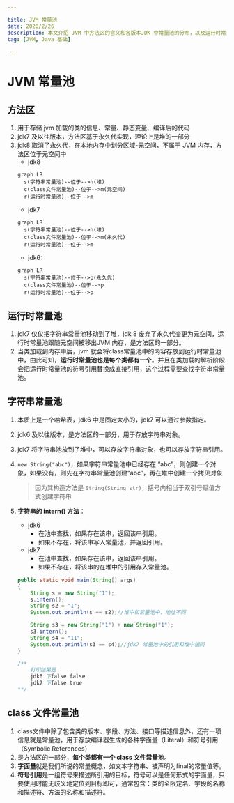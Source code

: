 ```yaml
---

title: JVM 常量池
date: 2020/2/26
description: 本文介绍 JVM 中方法区的含义和各版本JDK 中常量池的分布，以及运行时常量池、字符串常量池、class 文件常量池的基本概念与功能
tag: [JVM, Java 基础]

---
```




# JVM 常量池

## 方法区

1. 用于存储 jvm 加载的类的信息、常量、静态变量、编译后的代码
2. jdk7 及以往版本，方法区基于永久代实现，理论上是堆的一部分
3. jdk8 取消了永久代，在本地内存中划分区域-元空间，不属于 JVM 内存，方法区位于元空间中
    - jdk8
    ```mermaid
    graph LR
      s(字符串常量池)--位于-->h(堆)
      c(class文件常量池)--位于-->m(元空间)
      r(运行时常量池)--位于-->m
    ```
    - jdk7
    ```mermaid
    graph LR
      s(字符串常量池)--位于-->h(堆)
      c(class文件常量池)--位于-->m(永久代)
      r(运行时常量池)--位于-->m
    ```
    - jdk6:
    ```mermaid
    graph LR       
      s(字符串常量池)--位于-->p(永久代)
      c(class文件常量池)--位于-->p
      r(运行时常量池)--位于-->p   
    ```

## 运行时常量池

1. jdk7 仅仅把字符串常量池移动到了堆，jdk 8 废弃了永久代变更为元空间，运行时常量池跟随元空间被移出JVM 内存，是方法区的一部分。
2. 当类加载到内存中后，jvm 就会将class常量池中的内容存放到运行时常量池中，由此可知，**运行时常量池也是每个类都有一个**。并且在类加载的解析阶段会把运行时常量池的符号引用替换成直接引用，这个过程需要查找字符串常量池。

##  字符串常量池

1. 本质上是一个哈希表，jdk6 中是固定大小的，jdk7 可以通过参数指定。

2. jdk6 及以往版本，是方法区的一部分，用于存放字符串对象。

3. jdk7 将字符串池放到了堆中，可以存放字符串对象，也可以存放字符串引用。

4. `new String("abc")`，如果字符串常量池中已经存在 “abc”，则创建一个对象，如果没有，则先在字符串常量池创建“abc”，再在堆中创建一个拷贝对象

    > 因为其构造方法是 `String(String str)`，括号内相当于双引号赋值方式创建字符串

5. **字符串的 intern() 方法**：

    - jdk6
        - 在池中查找，如果存在该串，返回该串引用。
        - 如果不存在，将该串写入常量池，并返回引用。
    - jdk7
         - 在池中查找，如果存在该串，返回该串引用。
         - 如果不存在，将该串的在堆中的引用存入常量池。
    ```java
    public static void main(String[] args)
    {
        String s = new String("1");
        s.intern();
        String s2 = "1";
        System.out.println(s == s2);//堆中和常量池中，地址不同
    
        String s3 = new String("1") + new String("1");
        s3.intern();
        String s4 = "11";
        System.out.println(s3 == s4);//jdk7 常量池中的引用和堆中相同
    }
    
    /**
        打印结果是
        jdk6 下false false
        jdk7 下false true
    **/
    ```

## class 文件常量池

1. class文件中除了包含类的版本、字段、方法、接口等描述信息外，还有一项信息就是常量池，用于存放编译器生成的各种字面量（Literal）和符号引用（Symbolic References）
3. 是方法区的一部分，**每个类都有一个 class 文件常量池**。
4. **字面量**就是我们所说的常量概念，如文本字符串、被声明为final的常量值等。
5. **符号引用**是一组符号来描述所引用的目标，符号可以是任何形式的字面量，只要使用时能无歧义地定位到目标即可，通常包含：类的全限定名、字段的名称和描述符、方法的名称和描述符。
